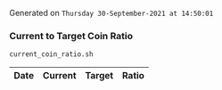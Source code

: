 Generated on `Thursday 30-September-2021 at 14:50:01`

### Current to Target Coin Ratio
`current_coin_ratio.sh`

Date|Current|Target|Ratio
---|---|---|---
